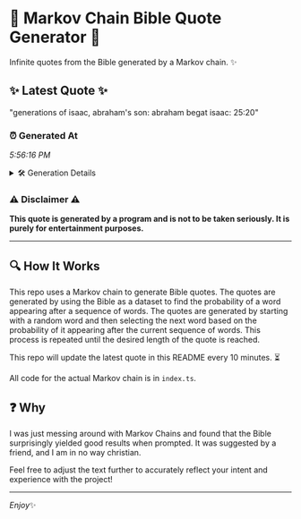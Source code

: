 # 📖 Markov Chain Bible Quote Generator 📖

Infinite quotes from the Bible generated by a Markov chain. ✨

## ✨ Latest Quote ✨
"generations of isaac, abraham's son: abraham begat isaac: 25:20"

### ⏰ Generated At
*5:56:16 PM*

<details>
    <summary>🛠️ Generation Details</summary>
    <p>
        <strong>🌱 Seed:</strong> generations<br>
        <strong>🔄 Iterations:</strong> 8<br>
        <strong>📜 Context History:</strong><br>[ generations ]: of<br>[ generations, of ]: isaac,<br>[ generations, of, isaac, ]: abraham's<br>[ generations, of, isaac,, abraham's ]: son:<br>[ generations, of, isaac,, abraham's, son: ]: abraham<br>[ generations, of, isaac,, abraham's, son:, abraham ]: begat<br>[ of, isaac,, abraham's, son:, abraham, begat ]: isaac:<br>[ isaac,, abraham's, son:, abraham, begat, isaac: ]: 25:20<br>
    </p>
</details>

### ⚠️ Disclaimer ⚠️
**This quote is generated by a program and is not to be taken seriously. It is purely for entertainment purposes.**

---

## 🔍 How It Works

This repo uses a Markov chain to generate Bible quotes. The quotes are generated by using the Bible as a dataset to find the probability of a word appearing after a sequence of words. The quotes are generated by starting with a random word and then selecting the next word based on the probability of it appearing after the current sequence of words. This process is repeated until the desired length of the quote is reached.

This repo will update the latest quote in this README every 10 minutes. ⏳

All code for the actual Markov chain is in `index.ts`.

## ❓ Why

I was just messing around with Markov Chains and found that the Bible surprisingly yielded good results when prompted. 
It was suggested by a friend, and I am in no way christian.

Feel free to adjust the text further to accurately reflect your intent and experience with the project!

---

*Enjoy*✨
